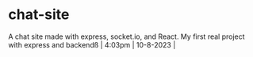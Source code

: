 # chat-site

A chat site made with express, socket.io, and React. My first real project with express and backendß | 4:03pm | 10-8-2023 | 
